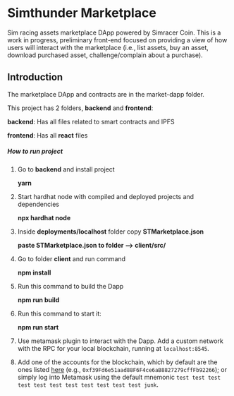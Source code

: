 # Simthunder Marketplace
Sim racing assets marketplace DApp powered by Simracer Coin. This is a work in progress, preliminary front-end focused on providing a view of how users will interact with the marketplace (i.e., list assets, buy an asset, download purchased asset, challenge/complain about a purchase).

## Introduction
The marketplace DApp and contracts are in the market-dapp folder. 

This project has 2 folders, **backend** and **frontend**:
    
**backend**: Has all files related to smart contracts and IPFS

**frontend**: Has all **react** files
    
##### How to run project
1) Go to **backend** and install project

    **yarn**

2) Start hardhat node with compiled and deployed projects and dependencies
    
    **npx hardhat node**
    
3) Inside **deployments/localhost** folder copy **STMarketplace.json**

    **paste STMarketplace.json to folder --> client/src/**

4) Go to folder **client** and run command

    **npm install**

5) Run this command to build the Dapp

    **npm run build**
    
6) Run this command to start it:

    **npm run start**

7) Use metamask plugin to interact with the Dapp. Add a custom network with the RPC for your local blockchain, running at `localhost:8545`.

8) Add one of the accounts for the blockchain, which by default are the ones listed [here](https://hardhat.org/hardhat-network/#hardhat-network-initial-state) (e.g., `0xf39Fd6e51aad88F6F4ce6aB8827279cffFb92266`); or simply log into Metamask using the default mnemonic `test test test test test test test test test test test junk`.
